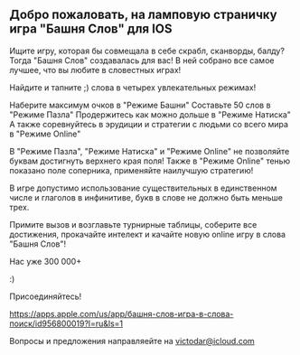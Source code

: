 ## Добро пожаловать, на ламповую страничку игра "Башня Слов" для IOS

Ищите игру, которая бы совмещала в себе скрабл, сканворды, балду? 
Тогда "Башня Слов" создавалась для вас! В ней собрано все самое лучшее, что вы любите в словестных играх!

Найдите и тапните ;) слова в четырех увлекательных режимах!

Наберите максимум очков в "Режиме Башни"
Составьте 50 слов в "Режиме Пазла"
Продержитесь как можно дольше в "Режиме Натиска"
А также соревнуйтесь в эрудиции и стратегии с людьми со всего мира в "Режиме Online"

В "Режиме Пазла", "Режиме Натиска" и "Режиме Online" не позволяйте буквам достигнуть верхнего края поля!
Также в "Режиме Online" тенью показано поле соперника, применяйте наилучшую стратегию!

В игре допустимо использование существительных в единственном числе и глаголов в инфинитиве, букв в слове не должно быть меньше трех.

Примите вызов и возглавьте турнирные таблицы, соберите все достижения, прокачайте интелект и качайте новую online игру в слова "Башня Слов"!

Нас уже 300 000+ 

:)

Присоединяйтесь!

https://apps.apple.com/us/app/башня-слов-игра-в-слова-поиск/id956800019?l=ru&ls=1

Вопросы и предложения направляейте на victodar@icloud.com
